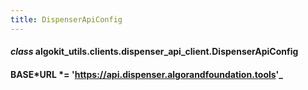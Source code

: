 ```yaml
---
title: DispenserApiConfig
---
```


#### _class_ algokit_utils.clients.dispenser_api_client.DispenserApiConfig

#### BASE*URL *= 'https://api.dispenser.algorandfoundation.tools'_
